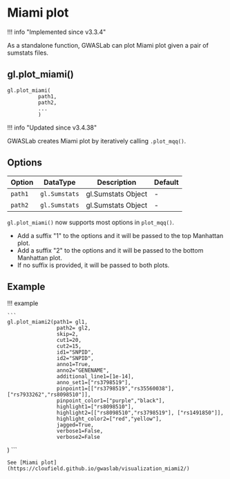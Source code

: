 # Miami plot

!!! info "Implemented since v3.3.4"

As a standalone function, GWASLab can plot Miami plot given a pair of sumstats files.

## gl.plot_miami()

```
gl.plot_miami( 
          path1,
          path2,
          ...
          )
```

!!! info "Updated since v3.4.38"

GWASLab creates Miami plot by iteratively calling `.plot_mqq()`.

## Options

| Option  | DataType      | Description        | Default |
|---------|---------------|--------------------|---------|
| `path1` | `gl.Sumstats` | gl.Sumstats Object | -       |
| `path2` | `gl.Sumstats` | gl.Sumstats Object | -       |

`gl.plot_miami()` now  supports most options in `plot_mqq()`.

- Add a suffix "1" to the options and it will be passed to the top Manhattan plot.
- Add a suffix "2" to the options and it will be passed to the bottom Manhattan plot.
- If no suffix is provided, it will be passed to both plots.

## Example

!!! example

    ```
    gl.plot_miami2(path1= gl1,
                    path2= gl2,
                    skip=2,
                    cut1=20,
                    cut2=15,
                    id1="SNPID",
                    id2="SNPID",
                    anno1=True,
                    anno2="GENENAME",
                    additional_line1=[1e-14],
                    anno_set1=["rs3798519"],
                    pinpoint1=[["rs3798519","rs35560038"],["rs7933262","rs8098510"]],
                    pinpoint_color1=["purple","black"],
                    highlight1=["rs8098510"],
                    highlight2=[["rs8098510","rs3798519"], ["rs1491850"]],
                    highlight_color2=["red","yellow"],
                    jagged=True,
                    verbose1=False,
                    verbose2=False
)
    ```

    See [Miami plot](https://cloufield.github.io/gwaslab/visualization_miami2/)
    